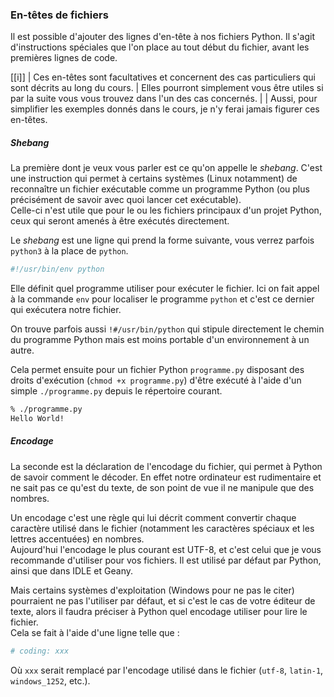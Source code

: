 ### En-têtes de fichiers

Il est possible d'ajouter des lignes d'en-tête à nos fichiers Python.
Il s'agit d'instructions spéciales que l'on place au tout début du fichier, avant les premières lignes de code.

[[i]]
| Ces en-têtes sont facultatives et concernent des cas particuliers qui sont décrits au long du cours.
| Elles pourront simplement vous être utiles si par la suite vous vous trouvez dans l'un des cas concernés.
|
| Aussi, pour simplifier les exemples donnés dans le cours, je n'y ferai jamais figurer ces en-têtes.

##### Shebang

La première dont je veux vous parler est ce qu'on appelle le _shebang_.
C'est une instruction qui permet à certains systèmes (Linux notamment) de reconnaître un fichier exécutable comme un programme Python (ou plus précisément de savoir avec quoi lancer cet exécutable).  
Celle-ci n'est utile que pour le ou les fichiers principaux d'un projet Python, ceux qui seront amenés à être exécutés directement.

Le _shebang_ est une ligne qui prend la forme suivante, vous verrez parfois `python3` à la place de `python`.

```python
#!/usr/bin/env python
```

Elle définit quel programme utiliser pour exécuter le fichier.
Ici on fait appel à la commande `env` pour localiser le programme `python` et c'est ce dernier qui exécutera notre fichier.

On trouve parfois aussi `!#/usr/bin/python` qui stipule directement le chemin du programme Python mais est moins portable d'un environnement à un autre.

Cela permet ensuite pour un fichier Python `programme.py` disposant des droits d'exécution (`chmod +x programme.py`) d'être exécuté à l'aide d'un simple `./programme.py` depuis le répertoire courant.

```sh
% ./programme.py
Hello World!
```

##### Encodage

La seconde est la déclaration de l'encodage du fichier, qui permet à Python de savoir comment le décoder.
En effet notre ordinateur est rudimentaire et ne sait pas ce qu'est du texte, de son point de vue il ne manipule que des nombres.

Un encodage c'est une règle qui lui décrit comment convertir chaque caractère utilisé dans le fichier (notamment les caractères spéciaux et les lettres accentuées) en nombres.  
Aujourd'hui l'encodage le plus courant est UTF-8, et c'est celui que je vous recommande d'utiliser pour vos fichiers.
Il est utilisé par défaut par Python, ainsi que dans IDLE et Geany.

Mais certains systèmes d'exploitation (Windows pour ne pas le citer) pourraient ne pas l'utiliser par défaut, et si c'est le cas de votre éditeur de texte, alors il faudra préciser à Python quel encodage utiliser pour lire le fichier.  
Cela se fait à l'aide d'une ligne telle que :

```python
# coding: xxx
```

Où `xxx` serait remplacé par l'encodage utilisé dans le fichier (`utf-8`, `latin-1`, `windows_1252`, etc.).
